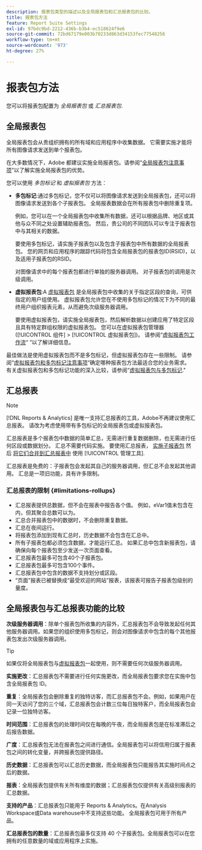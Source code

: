 ```yaml
---
description: 报表包类型的描述以及全局报表包和汇总报表包的比较。
title: 报表包方法
feature: Report Suite Settings
exl-id: 97bdc9bd-2212-436b-b3b4-ec518624f9e6
source-git-commit: 72bd67179e003b70233d863d34153fec77548256
workflow-type: tm+mt
source-wordcount: '973'
ht-degree: 27%

---
```


# 报表包方法

<!-- change filename since page name changed? -->

您可以将报表包配置为 *全局报表包* 或 *汇总报表包*.

## 全局报表包

全局报表包会从贵组织拥有的所有域和应用程序中收集数据。 它需要实施才能将所有图像请求发送到单个报表包。

在大多数情况下，Adobe 都建议实施全局报表包。请参阅“[全局报表包注意事项](https://experienceleague.adobe.com/docs/analytics/implementation/prepare/global-rs.html)”以了解实施全局报表包的优势。

您可以使用 *多包标记* 和 *虚拟报表包* 方法：

* **多包标记**:通过多包标记，您不仅可以将图像请求发送到全局报表包，还可以将图像请求发送到各个子报表包。 全局报表数据会在所有报表包中删除重复项。

   例如，您可以在一个全局报表包中收集所有数据，还可以根据品牌、地区或其他与众不同之处设置辅助报表包。 然后，贵公司的不同团队可以专注于报表包中与其相关的数据。

   要使用多包标记，请实施子报表包以及包含子报表包中所有数据的全局报表包。 您的网页和应用程序的跟踪代码将包含全局报表包的报表包ID(RSID)，以及适用子报表包的RSID。<!-- Wording/be more specific? And include any links? -->

   对图像请求中的每个报表包都进行单独的服务器调用。 对子报表包的调用是次级调用。

* **虚拟报表包**:A [虚拟报表包](/help/components/vrs/vrs-about.md) 是全局报表包中收集的关于指定区段的查询，可供指定的用户组使用。 虚拟报表包允许您在不使用多包标记的情况下为不同的最终用户组织报表元素，从而避免次级服务器调用。

   要使用虚拟报表包，请实施全局报表包，然后解析数据以创建应用了特定区段且具有特定群组权限的虚拟报表包。 您可以在虚拟报表包管理器([!UICONTROL 组件] > [!UICONTROL 虚拟报表包])。 请参阅“[虚拟报表包工作流](/help/components/vrs/c-workflow-vrs/vrs-workflow.md)“ ”以了解详细信息。

最佳做法是使用虚拟报表包而不是多包标记，但虚拟报表包存在一些限制。 请参阅“[虚拟报表包和多包标记注意事项](/help/components/vrs/vrs-considerations.md)“确定哪种报表包方法最适合您的业务需求。 有关虚拟报表包和多包标记功能的深入比较，请参阅“[虚拟报表包与多包标记](/help/components/vrs/vrs-about.md#section_317E4D21CCD74BC38166D2F57D214F78).&quot;

## 汇总报表

>[!NOTE]
>
>[!DNL Reports & Analytics] 是唯一支持汇总报表的工具，Adobe不再建议使用汇总报表。 请改为考虑使用带有多包标记的全局报表包或虚拟报表包。

汇总报表是多个报表包中数据的简单汇总，无需进行重复数据删除，也无需进行任何区段或数据划分。 汇总不需要代码实施。 要使用汇总报表， [实施子报表包](/help/admin/c-manage-report-suites/c-new-report-suite/t-create-a-report-suite.md) 然后 [将它们合并到汇总报表中](/help/admin/c-manage-report-suites/t-rollups.md) 使用 [!UICONTROL 管理工具].

汇总报表是免费的：子报表包会发起其自己的服务器调用，但汇总不会发起其他调用。 汇总是一项旧功能，具有许多限制。

### 汇总报表的限制 {#limitations-rollups}

* 汇总报表提供总数据，但不会在报表中报告各个值。 例如，eVar1值未包含在内，但其聚合总数可以为。
* 汇总合并报表包中的数据时，不会删除重复数据。
* 汇总在夜间运行。
* 将报表包添加到现有汇总时，历史数据不会包含在汇总中。
* 所有子报表包都必须包含数据，才能运行汇总。 如果汇总中包含新报表包，请确保向每个报表包至少发送一次页面查看。
* 汇总报表包最多可包含40个子报表包。
* 汇总报表包最多可包含100个事件。
* 汇总报表包中包含的数据不支持划分或区段。
* “页面”报表已被替换成“最受欢迎的网站”报表，该报表可报告子报表包级别的量度。

## 全局报表包与汇总报表功能的比较

**次级服务器调用**：除单个报表包所收集的内容外，汇总报表包不会导致发起任何其他服务器调用。如果您的组织使用多包标记，则会对图像请求中包含的每个其他报表包发出次级服务器调用。

>[!TIP]
>
> 如果仅将全局报表包与[虚拟报表包](/help/components/vrs/vrs-considerations.md)一起使用，则不需要任何次级服务器调用。

**实施更改**：汇总报表包不需要进行任何实施更改，而全局报表包要求您在实施中包含全局报表包 ID。

**重复**：全局报表包会删除重复的独特访客，而汇总报表包不会。例如，如果用户在同一天访问了您的三个域，汇总报表包会计数三位每日独特客户，而全局报表包会记录一位独特访客。

**时间范围**：汇总报表包的处理时间仅在每晚的午夜，而全局报表包是在标准滞后之后报告数据。

**广度**：汇总报表包无法在报表包之间进行通信。全局报表包可以将信用归属于报表包之间的转化变量，并跨报表包提供路径。

**历史数据**：汇总报表包可以汇总历史数据，而全局报表包只能报告其实施时间点之后的数据。

**报表**：全局报表包提供有关所有维度的数据；汇总报表包仅提供有关高级别报表的汇总数据。

**支持的产品**：汇总报表包只能用于 Reports &amp; Analytics。在Analysis Workspace或Data warehouse中不支持这些功能。 全局报表包可用于所有产品。

**汇总报表包的数量**：汇总报表包最多仅支持 40 个子报表包。全局报表包可以在您拥有的任意数量的域或应用程序上实施。
